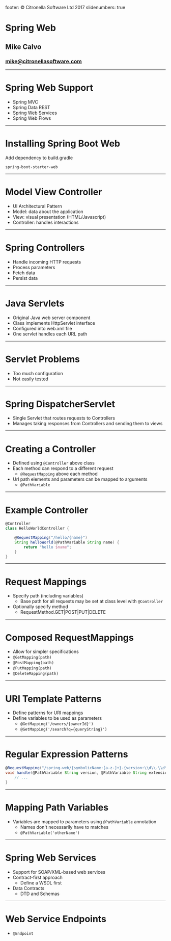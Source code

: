 footer: © Citronella Software Ltd 2017
slidenumbers: true

# Spring Web

## Mike Calvo

### mike@citronellasoftware.com

---

# Spring Web Support
- Spring MVC
- Spring Data REST
- Spring Web Services
- Spring Web Flows

---

# Installing Spring Boot Web
Add dependency to build.gradle

`spring-boot-starter-web`

---
# Model View Controller
- UI Architectural Pattern
- Model: data about the application
- View: visual presentation (HTML/Javascript)
- Controller: handles interactions

---
# Spring Controllers
- Handle incoming HTTP requests
- Process parameters
- Fetch data
- Persist data

---
# Java Servlets
- Original Java web server component
- Class implements HttpServlet interface
- Configured into web.xml file
- One servlet handles each URL path

---
# Servlet Problems
- Too much configuration
- Not easily tested

---
# Spring DispatcherServlet
- Single Servlet that routes requests to Controllers
- Manages taking responses from Controllers and sending them to views

---
# Creating a Controller
- Defined using `@Controller` above class
- Each method can respond to a different request
  - `@RequestMapping` above each method
- Url path elements and parameters can be mapped to arguments
  - `@PathVariable`

---
# Example Controller

``` groovy
@Controller
class HelloWorldController {

    @RequestMapping("/hello/{name}")
    String helloWorld(@PathVariable String name) {
        return "hello $name";
    }
}
```

---
# Request Mappings
- Specify path (including variables)
  - Base path for all requests may be set at class level with `@Controller`
- Optionally specify method
  - RequestMethod.GET|POST|PUT|DELETE

---
# Composed RequestMappings
-  Allow for simpler specifications
- `@GetMapping(path)`
- `@PostMapping(path)`
- `@PutMapping(path)`
- `@DeleteMapping(path)`

---
# URI Template Patterns
- Define patterns for URI mappings
- Define variables to be used as parameters
  - `@GetMapping('/owners/{ownerId}')`
  - `@GetMapping('/search?q={queryString}')`

---
# Regular Expression Patterns

``` groovy
@RequestMapping("/spring-web/{symbolicName:[a-z-]+}-{version:\\d\\.\\d\\.\\d}{extension:\\.[a-z]+}")
void handle(@PathVariable String version, @PathVariable String extension) {
    // ...
}
```

---
# Mapping Path Variables
- Variables are mapped to parameters using `@PathVariable` annotation
  - Names don't necessarily have to matches
  - `@PathVariable('otherName')`

---
# Spring Web Services
- Support for SOAP/XML-based web services
- Contract-first approach
  - Define a WSDL first
- Data Contracts
  - DTD and Schemas

---
# Web Service Endpoints
- `@Endpoint`

